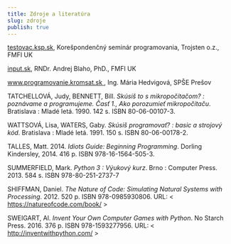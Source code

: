 ```yaml
---
title: Zdroje a literatúra
slug: zdroje
publish: true
---
```



[testovac.ksp.sk](https://testovac.ksp.sk/tasks/), Korešpondenčný seminár programovania, Trojsten o.z., FMFI UK

[input.sk](http://input.sk/),  RNDr. Andrej Blaho, PhD., FMFI UK

[www.programovanie.kromsat.sk ](http://web.archive.org/web/20200218113709/http://www.programovanie.kromsat.sk/prog-b/index.htm), Ing. Mária Hedvigová, SPŠE Prešov

TATCHELLOVÁ, Judy, BENNETT, Bill. *Skúsiš to s mikropočítačom? : poznávame a programujeme. Časť 1., Ako porozumieť mikropočítaču*. Bratislava : Mladé letá. 1990. 142 s. ISBN 80-06-00107-3.

WATTSOVÁ, Lisa, WATERS, Gaby. *Skúsiš programovať? : basic a strojový kód*. Bratislava : Mladé letá. 1991. 150 s. ISBN 80-06-00178-2.

TALLES, Matt. 2014. *Idiots Guide: Beginning Programming*. Dorling Kindersley, 2014. 416 p. ISBN 978-16-1564-505-3.

SUMMERFIELD, Mark. *Python 3 : Výukový kurz*. Brno : Computer Press. 2013. 584 s. ISBN 978-80-251-2737-7

SHIFFMAN, Daniel. *The Nature of Code: Simulating Natural Systems with Processing*. 2012. 520 p. ISBN 978-0985930806. URL: < https://natureofcode.com/book/ >

SWEIGART, Al.  *Invent Your Own Computer Games with Python*. No Starch Press. 2016. 376 p. ISBN 978-1593277956. URL: < http://inventwithpython.com/ > 
